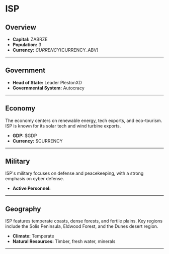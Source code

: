 # ISP

## Overview

- **Capital:** ZABRZE
- **Population:** 3
- **Currency:** $CURRENCY ($CURRENCY_ABV)

---

## Government

- **Head of State:** Leader PlestonXD
- **Governmental System:** Autocracy

---

## Economy
The economy centers on renewable energy, tech exports, and eco-tourism. ISP is known for its solar tech and wind turbine exports.

- **GDP:** $GDP
- **Currency:** $CURRENCY

---

## Military
ISP's military focuses on defense and peacekeeping, with a strong emphasis on cyber defense.

- **Active Personnel:** 

---

## Geography
ISP features temperate coasts, dense forests, and fertile plains. Key regions include the Solis Peninsula, Eldwood Forest, and the Dunes desert region.

- **Climate:** Temperate
- **Natural Resources:** Timber, fresh water, minerals

---